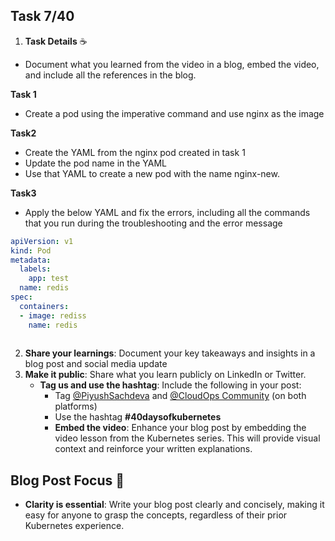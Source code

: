 ## Task 7/40


1. **Task Details** ☕️
- Document what you learned from the video in a blog, embed the video, and include all the references in the blog.

**Task 1**
- Create a pod using the imperative command and use nginx as the image

**Task2**
- Create the YAML from the nginx pod created in task 1
- Update the pod name in the YAML
- Use that YAML to create a new pod with the name nginx-new.

**Task3**
- Apply the below YAML and fix the errors, including all the commands that you run during the troubleshooting and the error message

```YAML
apiVersion: v1
kind: Pod
metadata:
  labels:
    app: test
  name: redis
spec:
  containers:
  - image: rediss
    name: redis
    
```
2. **Share your learnings**: Document your key takeaways and insights in a blog post and social media update
3. **Make it public**: Share what you learn publicly on LinkedIn or Twitter.
    - **Tag us and use the hashtag**: Include the following in your post:
        - Tag [@PiyushSachdeva](https://www.linkedin.com/in/piyush-sachdeva) and [@CloudOps Community](https://www.linkedin.com/company/thecloudopscomm) (on both platforms)
        - Use the hashtag **#40daysofkubernetes**
        - **Embed the video**: Enhance your blog post by embedding the video lesson from the Kubernetes series. This will provide visual context and reinforce your written explanations.

## Blog Post Focus 📝

- **Clarity is essential**: Write your blog post clearly and concisely, making it easy for anyone to grasp the concepts, regardless of their prior Kubernetes experience.

